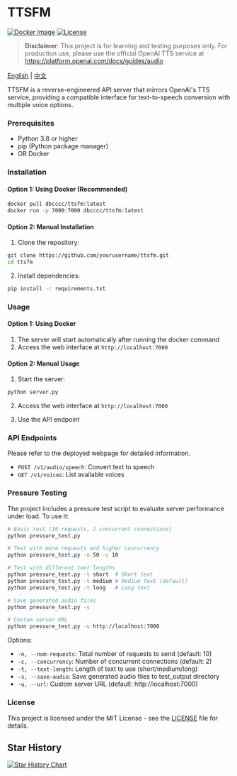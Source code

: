 # TTSFM

[![Docker Image](https://img.shields.io/docker/pulls/dbcccc/ttsfm?style=flat-square)](https://hub.docker.com/r/dbcccc/ttsfm)
[![License](https://img.shields.io/github/license/dbccccccc/ttsfm?style=flat-square)](LICENSE)

> **Disclaimer**: This project is for learning and testing purposes only. For production use, please use the official OpenAI TTS service at https://platform.openai.com/docs/guides/audio

[English](README.md) | [中文](README_CN.md)

TTSFM is a reverse-engineered API server that mirrors OpenAI's TTS service, providing a compatible interface for text-to-speech conversion with multiple voice options.

### Prerequisites
- Python 3.8 or higher
- pip (Python package manager)
- OR Docker

### Installation

#### Option 1: Using Docker (Recommended)
```bash
docker pull dbcccc/ttsfm:latest
docker run -p 7000:7000 dbcccc/ttsfm:latest
```

#### Option 2: Manual Installation
1. Clone the repository:
```bash
git clone https://github.com/yourusername/ttsfm.git
cd ttsfm
```

2. Install dependencies:
```bash
pip install -r requirements.txt
```

### Usage

#### Option 1: Using Docker
1. The server will start automatically after running the docker command
2. Access the web interface at `http://localhost:7000`

#### Option 2: Manual Usage
1. Start the server:
```bash
python server.py
```

2. Access the web interface at `http://localhost:7000`

3. Use the API endpoint

### API Endpoints
Please refer to the deployed webpage for detailed information.
- `POST /v1/audio/speech`: Convert text to speech
- `GET /v1/voices`: List available voices

### Pressure Testing
The project includes a pressure test script to evaluate server performance under load. To use it:

```bash
# Basic test (10 requests, 2 concurrent connections)
python pressure_test.py

# Test with more requests and higher concurrency
python pressure_test.py -n 50 -c 10

# Test with different text lengths
python pressure_test.py -t short  # Short text
python pressure_test.py -t medium # Medium text (default)
python pressure_test.py -t long   # Long text

# Save generated audio files
python pressure_test.py -s

# Custom server URL
python pressure_test.py -u http://localhost:7000
```

Options:
- `-n, --num-requests`: Total number of requests to send (default: 10)
- `-c, --concurrency`: Number of concurrent connections (default: 2)
- `-t, --text-length`: Length of text to use (short/medium/long)
- `-s, --save-audio`: Save generated audio files to test_output directory
- `-u, --url`: Custom server URL (default: http://localhost:7000)

### License
This project is licensed under the MIT License - see the [LICENSE](LICENSE) file for details.

## Star History

[![Star History Chart](https://api.star-history.com/svg?repos=dbccccccc/ttsfm&type=Date)](https://www.star-history.com/#dbccccccc/ttsfm&Date)